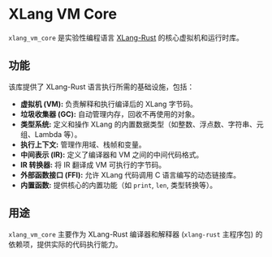# XLang VM Core

`xlang_vm_core` 是实验性编程语言 [XLang-Rust](https://github.com/sjrsjz/XLang-Rust) 的核心虚拟机和运行时库。

## 功能

该库提供了 XLang-Rust 语言执行所需的基础设施，包括：

*   **虚拟机 (VM):** 负责解释和执行编译后的 XLang 字节码。
*   **垃圾收集器 (GC):** 自动管理内存，回收不再使用的对象。
*   **类型系统:** 定义和操作 XLang 的内置数据类型（如整数、浮点数、字符串、元组、Lambda 等）。
*   **执行上下文:** 管理作用域、栈帧和变量。
*   **中间表示 (IR):** 定义了编译器和 VM 之间的中间代码格式。
*   **IR 转换器:** 将 IR 翻译成 VM 可执行的字节码。
*   **外部函数接口 (FFI):** 允许 XLang 代码调用 C 语言编写的动态链接库。
*   **内置函数:** 提供核心的内置功能（如 `print`, `len`, 类型转换等）。

## 用途

`xlang_vm_core` 主要作为 XLang-Rust 编译器和解释器 (`xlang-rust` 主程序包) 的依赖项，提供实际的代码执行能力。
